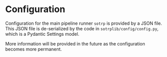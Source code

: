 # Configuration

Configuration for the main pipeline runner `sotrp` is provided by a JSON
file. This JSON file is de-serialized by the code in 
`sotrplib/config/config.py`, which is a Pydantic Settings model.

More information will be provided in the future as the configuration
becomes more permanent.